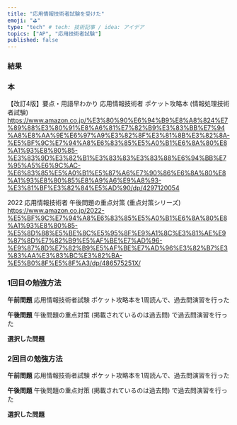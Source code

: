 ```yaml
---
title: "応用情報技術者試験を受けた"
emoji: "⛳"
type: "tech" # tech: 技術記事 / idea: アイデア
topics: ["AP", "応用技術者試験"]
published: false
---
```

### 結果
### 本
【改訂4版】要点・用語早わかり 応用情報技術者 ポケット攻略本 (情報処理技術者試験)
https://www.amazon.co.jp/%E3%80%90%E6%94%B9%E8%A8%824%E7%89%88%E3%80%91%E8%A6%81%E7%82%B9%E3%83%BB%E7%94%A8%E8%AA%9E%E6%97%A9%E3%82%8F%E3%81%8B%E3%82%8A-%E5%BF%9C%E7%94%A8%E6%83%85%E5%A0%B1%E6%8A%80%E8%A1%93%E8%80%85-%E3%83%9D%E3%82%B1%E3%83%83%E3%83%88%E6%94%BB%E7%95%A5%E6%9C%AC-%E6%83%85%E5%A0%B1%E5%87%A6%E7%90%86%E6%8A%80%E8%A1%93%E8%80%85%E8%A9%A6%E9%A8%93-%E3%81%BF%E3%82%84%E5%AD%90/dp/4297120054

2022 応用情報技術者 午後問題の重点対策 (重点対策シリーズ)
https://www.amazon.co.jp/2022-%E5%BF%9C%E7%94%A8%E6%83%85%E5%A0%B1%E6%8A%80%E8%A1%93%E8%80%85-%E5%8D%88%E5%BE%8C%E5%95%8F%E9%A1%8C%E3%81%AE%E9%87%8D%E7%82%B9%E5%AF%BE%E7%AD%96-%E9%87%8D%E7%82%B9%E5%AF%BE%E7%AD%96%E3%82%B7%E3%83%AA%E3%83%BC%E3%82%BA-%E5%B0%8F%E5%8F%A3/dp/486575251X/

### 1回目の勉強方法
**午前問題**
応用情報技術者試験 ポケット攻略本を1周読んで、過去問演習を行った

**午後問題**
午後問題の重点対策 (掲載されているのは過去問) で過去問演習を行った

**選択した問題**

### 2回目の勉強方法
**午前問題**
応用情報技術者試験 ポケット攻略本を1周読んで、過去問演習を行った

**午後問題**
午後問題の重点対策 (掲載されているのは過去問) で過去問演習を行った

**選択した問題**





